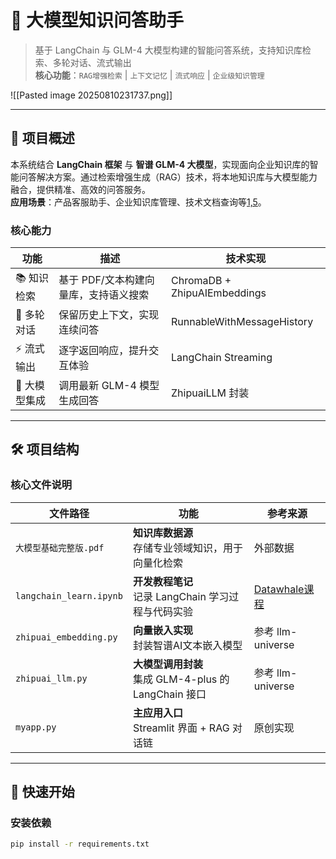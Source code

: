 # 🤖 大模型知识问答助手

> 基于 LangChain 与 GLM-4 大模型构建的智能问答系统，支持知识库检索、多轮对话、流式输出  
> ​**核心功能**​：`RAG增强检索` | `上下文记忆` | `流式响应` | `企业级知识管理`

![[Pasted image 20250810231737.png]]

---

## 🌟 项目概述
本系统结合 ​**LangChain 框架**​ 与 ​**智谱 GLM-4 大模型**，实现面向企业知识库的智能问答解决方案。通过检索增强生成（RAG）技术，将本地知识库与大模型能力融合，提供精准、高效的问答服务。  
​**应用场景**​：产品客服助手、企业知识库管理、技术文档查询等[1,5](@ref)。

### 核心能力
| 功能       | 描述                    | 技术实现                         |
| -------- | --------------------- | ---------------------------- |
| 📚 知识检索  | 基于 PDF/文本构建向量库，支持语义搜索 | ChromaDB + ZhipuAIEmbeddings |
| 💬 多轮对话  | 保留历史上下文，实现连续问答        | RunnableWithMessageHistory   |
| ⚡ 流式输出   | 逐字返回响应，提升交互体验         | LangChain Streaming          |
| 🧠 大模型集成 | 调用最新 GLM-4 模型生成回答     | ZhipuaiLLM 封装                |

---

## 🛠️ 项目结构
### 核心文件说明
| 文件路径                    | 功能                                            | 参考来源                                                          |
| ----------------------- | --------------------------------------------- | ------------------------------------------------------------- |
| `大模型基础完整版.pdf`          | ​**知识库数据源**​<br>存储专业领域知识，用于向量化检索              | 外部数据                                                          |
| `langchain_learn.ipynb` | ​**开发教程笔记**​<br>记录 LangChain 学习过程与代码实验        | [Datawhale课程](https://github.com/datawhalechina/llm-universe) |
| `zhipuai_embedding.py`  | ​**向量嵌入实现**​<br>封装智谱AI文本嵌入模型                  | 参考 llm-universe                                               |
| `zhipuai_llm.py`        | ​**大模型调用封装**​<br>集成 GLM-4-plus 的 LangChain 接口 | 参考 llm-universe                                               |
| `myapp.py`              | ​**主应用入口**​<br>Streamlit 界面 + RAG 对话链         | 原创实现                                                          |

---

## 🚀 快速开始
### 安装依赖
```bash
pip install -r requirements.txt